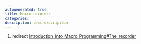 ```yaml
---
autogenerated: true
title: Macro recorder
categories: 
description: test description
---
```


1.  redirect [Introduction\_into\_Macro\_Programming\#The\_recorder](Introduction_into_Macro_Programming#The_recorder)
